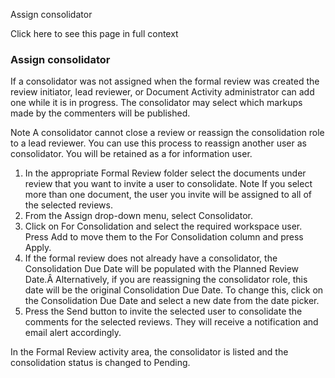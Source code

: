 Assign consolidator

Click here to see this page in full context

###  Assign consolidator

If a consolidator was not assigned when the formal review was created the
review initiator, lead reviewer, or Document Activity administrator can add
one while it is in progress. The consolidator may select which markups made by
the commenters will be published.

Note  A consolidator cannot close a review or reassign the consolidation role
to a lead reviewer. You can use this process to reassign another user as
consolidator. You will be retained as a for information user.

  1. In the appropriate Formal Review folder select the documents under review that you want to invite a user to consolidate.  Note  If you select more than one document, the user you invite will be assigned to all of the selected reviews. 
  2. From the Assign drop-down menu, select Consolidator. 
  3. Click on For Consolidation and select the required workspace user. Press Add to move them to the For Consolidation column and press Apply. 
  4. If the formal review does not already have a consolidator, the Consolidation Due Date will be populated with the Planned Review Date.Â Alternatively, if you are reassigning the consolidator role, this date will be the original Consolidation Due Date. To change this, click on the Consolidation Due Date and select a new date from the date picker. 
  5. Press the Send button to invite the selected user to consolidate the comments for the selected reviews. They will receive a notification and email alert accordingly. 

In the Formal Review activity area, the consolidator is listed and the
consolidation status is changed to Pending.

